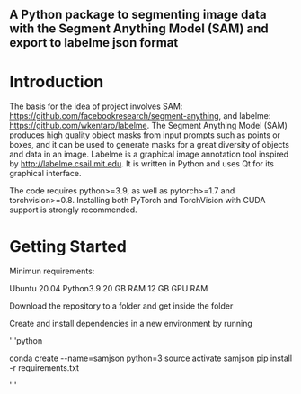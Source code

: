 ## A Python package to segmenting image data with the Segment Anything Model (SAM) and export to labelme json format

# Introduction

The basis for the idea of project involves SAM: https://github.com/facebookresearch/segment-anything, and labelme: https://github.com/wkentaro/labelme. The Segment Anything Model (SAM) produces high quality object masks from input prompts such as points or boxes, and it can be used to generate masks for a great diversity of objects and data in an image. Labelme is a graphical image annotation tool inspired by http://labelme.csail.mit.edu. It is written in Python and uses Qt for its graphical interface.


The code requires python>=3.9, as well as pytorch>=1.7 and torchvision>=0.8. Installing both PyTorch and TorchVision with CUDA support is strongly recommended.

# Getting Started
Minimun requirements:

Ubuntu 20.04
Python3.9
20 GB RAM
12 GB GPU RAM

Download the repository to a folder and get inside the folder

Create and install dependencies in a new environment by running

'''python

conda create --name=samjson python=3
source activate samjson
pip install -r requirements.txt

'''
